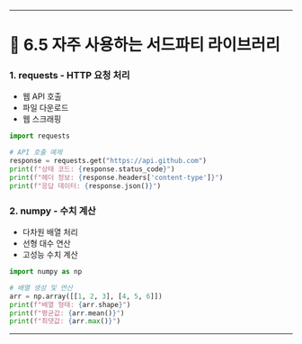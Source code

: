 ---

# 📘 6.5 자주 사용하는 서드파티 라이브러리

### 1. requests - HTTP 요청 처리
- 웹 API 호출
- 파일 다운로드
- 웹 스크래핑

```python
import requests

# API 호출 예제
response = requests.get("https://api.github.com")
print(f"상태 코드: {response.status_code}")
print(f"헤더 정보: {response.headers['content-type']}")
print(f"응답 데이터: {response.json()}")
```

### 2. numpy - 수치 계산
- 다차원 배열 처리
- 선형 대수 연산
- 고성능 수치 계산

```python
import numpy as np

# 배열 생성 및 연산
arr = np.array([[1, 2, 3], [4, 5, 6]])
print(f"배열 형태: {arr.shape}")
print(f"평균값: {arr.mean()}")
print(f"최댓값: {arr.max()}")
```

--- 